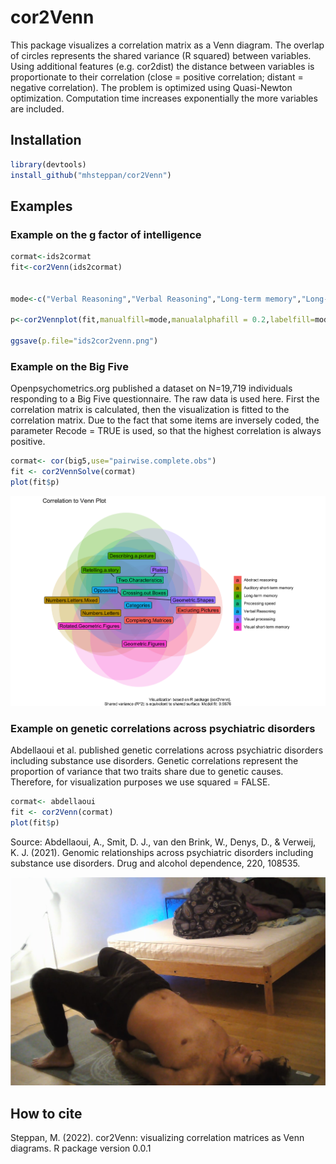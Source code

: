 # cor2Venn

This package visualizes a correlation matrix as a Venn diagram. The overlap of circles represents the shared variance (R squared) between variables. Using additional features (e.g. cor2dist) the distance between variables is proportionate to their correlation (close = positive correlation; distant = negative correlation). The problem is optimized using Quasi-Newton optimization. Computation time increases exponentially the more variables are included. 

## Installation

```R 
library(devtools)
install_github("mhsteppan/cor2Venn")
```



## Examples

### Example on the g factor of intelligence

```R 
cormat<-ids2cormat
fit<-cor2Venn(ids2cormat)


mode<-c("Verbal Reasoning","Verbal Reasoning","Long-term memory","Long-term memory","Visual short-term memory","Visual short-term memory","Auditory short-term memory","Auditory short-term memory","Processing speed","Processing speed","Visual processing","Visual processing","Abstract reasoning","Abstract reasoning")

p<-cor2Vennplot(fit,manualfill=mode,manualalphafill = 0.2,labelfill=mode)

ggsave(p.file="ids2cor2venn.png")

```


### Example on the Big Five

Openpsychometrics.org published a dataset on N=19,719 individuals responding to a Big Five questionnaire. The raw data is used here. First the correlation matrix is calculated, then the visualization is fitted to the correlation matrix. Due to the fact that some items are inversely coded, the parameter Recode = TRUE is used, so that the highest correlation is always positive.

```R 
cormat<- cor(big5,use="pairwise.complete.obs")
fit <- cor2VennSolve(cormat)
plot(fit$p)

```

![Screenshot](ids2cor2venn2.png)


### Example on genetic correlations across psychiatric disorders

Abdellaoui et al. published genetic correlations across psychiatric disorders including substance use disorders. Genetic correlations represent the proportion of variance that two traits share due to genetic causes. Therefore, for visualization purposes we use squared = FALSE. 

```R 
cormat<- abdellaoui
fit <- cor2Venn(cormat)
plot(fit$p)

```

Source: Abdellaoui, A., Smit, D. J., van den Brink, W., Denys, D., & Verweij, K. J. (2021). Genomic relationships across psychiatric disorders including substance use disorders. Drug and alcohol dependence, 220, 108535.



![Screenshot](image1.png)


## How to cite 

Steppan, M. (2022). cor2Venn: visualizing correlation matrices as Venn diagrams. R package version 0.0.1


